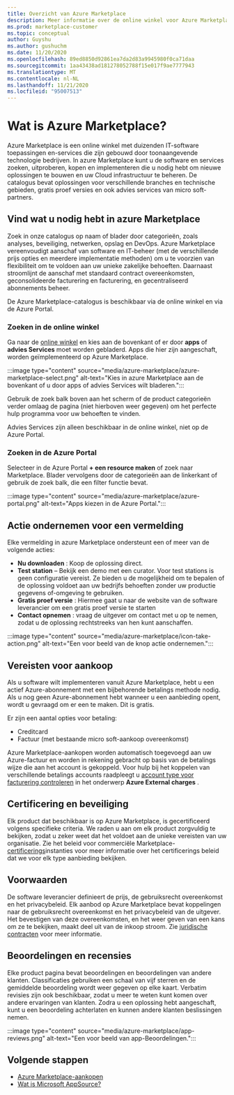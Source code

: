 ```yaml
---
title: Overzicht van Azure Marketplace
description: Meer informatie over de online winkel voor Azure Marketplace en hoe u software en oplossingen kunt vinden en uitproberen.
ms.prod: marketplace-customer
ms.topic: conceptual
author: Guyshu
ms.author: gushuchm
ms.date: 11/20/2020
ms.openlocfilehash: 89ed8850d92861ea7da2d83a9945980f0ca71daa
ms.sourcegitcommit: 1aa43438ad181278052788f15e017f9ae7777943
ms.translationtype: MT
ms.contentlocale: nl-NL
ms.lasthandoff: 11/21/2020
ms.locfileid: "95007513"
---
```

# <a name="what-is-azure-marketplace"></a>Wat is Azure Marketplace?

Azure Marketplace is een online winkel met duizenden IT-software toepassingen en-services die zijn gebouwd door toonaangevende technologie bedrijven. In azure Marketplace kunt u de software en services zoeken, uitproberen, kopen en implementeren die u nodig hebt om nieuwe oplossingen te bouwen en uw Cloud infrastructuur te beheren. De catalogus bevat oplossingen voor verschillende branches en technische gebieden, gratis proef versies en ook advies services van micro soft-partners.

## <a name="find-what-you-need-in-azure-marketplace"></a>Vind wat u nodig hebt in azure Marketplace

Zoek in onze catalogus op naam of blader door categorieën, zoals analyses, beveiliging, netwerken, opslag en DevOps. Azure Marketplace vereenvoudigt aanschaf van software en IT-beheer (met de verschillende prijs opties en meerdere implementatie methoden) om u te voorzien van flexibiliteit om te voldoen aan uw unieke zakelijke behoeften. Daarnaast stroomlijnt de aanschaf met standaard contract overeenkomsten, geconsolideerde facturering en facturering, en gecentraliseerd abonnements beheer.

De Azure Marketplace-catalogus is beschikbaar via de online winkel en via de Azure Portal.  

### <a name="search-the-online-store"></a>Zoeken in de online winkel

Ga naar de [online winkel](https://azuremarketplace.microsoft.com/) en kies aan de bovenkant of er door **apps** of **advies Services** moet worden gebladerd. Apps die hier zijn aangeschaft, worden geïmplementeerd op Azure Marketplace.

:::image type="content" source="media/azure-marketplace/azure-marketplace-select.png" alt-text="Kies in azure Marketplace aan de bovenkant of u door apps of advies Services wilt bladeren.":::

Gebruik de zoek balk boven aan het scherm of de product categorieën verder omlaag de pagina (niet hierboven weer gegeven) om het perfecte hulp programma voor uw behoeften te vinden.

Advies Services zijn alleen beschikbaar in de online winkel, niet op de Azure Portal.

### <a name="search-in-the-azure-portal"></a>Zoeken in de Azure Portal

Selecteer in de Azure Portal **+ een resource maken** of zoek naar Marketplace. Blader vervolgens door de categorieën aan de linkerkant of gebruik de zoek balk, die een filter functie bevat.

:::image type="content" source="media/azure-marketplace/azure-portal.png" alt-text="Apps kiezen in de Azure Portal.":::

## <a name="take-action-on-a-listing"></a>Actie ondernemen voor een vermelding

Elke vermelding in azure Marketplace ondersteunt een of meer van de volgende acties:

- **Nu downloaden** : Koop de oplossing direct.
- **Test station** – Bekijk een demo met een curator. Voor test stations is geen configuratie vereist. Ze bieden u de mogelijkheid om te bepalen of de oplossing voldoet aan uw bedrijfs behoeften zonder uw productie gegevens of-omgeving te gebruiken.
- **Gratis proef versie** : Hiermee gaat u naar de website van de software leverancier om een gratis proef versie te starten
- **Contact opnemen** : vraag de uitgever om contact met u op te nemen, zodat u de oplossing rechtstreeks van hen kunt aanschaffen.

:::image type="content" source="media/azure-marketplace/icon-take-action.png" alt-text="Een voor beeld van de knop actie ondernemen.":::

## <a name="purchasing-requirements"></a>Vereisten voor aankoop

Als u software wilt implementeren vanuit Azure Marketplace, hebt u een actief Azure-abonnement met een bijbehorende betalings methode nodig. Als u nog geen Azure-abonnement hebt wanneer u een aanbieding opent, wordt u gevraagd om er een te maken. Dit is gratis.

Er zijn een aantal opties voor betaling:  

- Creditcard
- Factuur (met bestaande micro soft-aankoop overeenkomst)

Azure Marketplace-aankopen worden automatisch toegevoegd aan uw Azure-factuur en worden in rekening gebracht op basis van de betalings wijze die aan het account is gekoppeld. Voor hulp bij het koppelen van verschillende betalings accounts raadpleegt u [account type voor facturering controleren](https://docs.microsoft.com/azure/cost-management-billing/understand/understand-azure-marketplace-charges#check-billing-account-type) in het onderwerp **Azure External charges** .

## <a name="certification-and-security"></a>Certificering en beveiliging

Elk product dat beschikbaar is op Azure Marketplace, is gecertificeerd volgens specifieke criteria. We raden u aan om elk product zorgvuldig te bekijken, zodat u zeker weet dat het voldoet aan de unieke vereisten van uw organisatie. Zie het beleid voor commerciële Marketplace- [certificerings](https://docs.microsoft.com/legal/marketplace/certification-policies)instanties voor meer informatie over het certificerings beleid dat we voor elk type aanbieding bekijken.

## <a name="terms-and-conditions"></a>Voorwaarden

De software leverancier definieert de prijs, de gebruiksrecht overeenkomst en het privacybeleid. Elk aanbod op Azure Marketplace bevat koppelingen naar de gebruiksrecht overeenkomst en het privacybeleid van de uitgever. Het bevestigen van deze overeenkomsten, en het weer geven van een kans om ze te bekijken, maakt deel uit van de inkoop stroom. Zie [juridische contracten](legal-contracts.md) voor meer informatie.

## <a name="ratings-and-reviews"></a>Beoordelingen en recensies

Elke product pagina bevat beoordelingen en beoordelingen van andere klanten. Classificaties gebruiken een schaal van vijf sterren en de gemiddelde beoordeling wordt weer gegeven op elke kaart. Verbatim revisies zijn ook beschikbaar, zodat u meer te weten kunt komen over andere ervaringen van klanten. Zodra u een oplossing hebt aangeschaft, kunt u een beoordeling achterlaten en kunnen andere klanten beslissingen nemen.

:::image type="content" source="media/azure-marketplace/app-reviews.png" alt-text="Een voor beeld van app-Beoordelingen.":::

## <a name="next-steps"></a>Volgende stappen

- [Azure Marketplace-aankopen](azure-purchasing-invoicing.md)
- [Wat is Microsoft AppSource?](appsource-overview.md)
